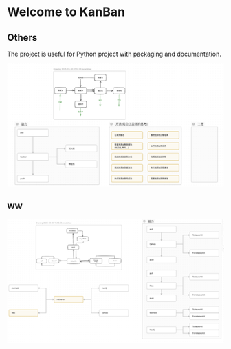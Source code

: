 # Welcome to KanBan


## Others

The project is useful for Python project with packaging and documentation.

![](1.png)

## ww

![](2.png)
